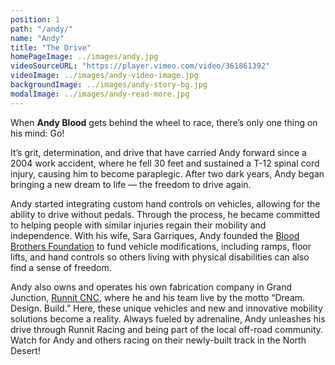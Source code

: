 ```yaml
---
position: 1
path: "/andy/"
name: "Andy"
title: "The Drive"
homePageImage: ../images/andy.jpg
videoSourceURL: "https://player.vimeo.com/video/361861392"
videoImage: ../images/andy-video-image.jpg
backgroundImage: ../images/andy-story-bg.jpg
modalImage: ../images/andy-read-more.jpg
---
```

When **Andy Blood** gets behind the wheel to race, there’s only one thing on his mind: Go!

It’s grit, determination, and drive that have carried Andy forward since a 2004 work accident, where he fell 30 feet and sustained a T-12 spinal cord injury, causing him to become paraplegic.  After two dark years, Andy began bringing a new dream to life — the freedom to drive again. 

Andy started integrating custom hand controls on vehicles, allowing for the ability to drive without pedals. Through the process, he became committed to helping people with similar injuries regain their mobility and independence. With his wife, Sara Garriques, Andy founded the <a href="https://www.bloodbrothersfoundation.org/" target="_blank">Blood Brothers Foundation</a> to fund vehicle modifications, including ramps, floor lifts, and hand controls so others living with physical disabilities can also find a sense of freedom.

Andy also owns and operates his own fabrication company in Grand Junction, <a href="http://runnitcnc.com/" target="_blank">Runnit CNC</a>, where he and his team live by the motto “Dream. Design. Build.” Here, these unique vehicles and new and innovative mobility solutions become a reality. Always fueled by adrenaline, Andy unleashes his drive through Runnit Racing and being part of the local off-road community.  Watch for Andy and others racing on their newly-built track in the North Desert!

